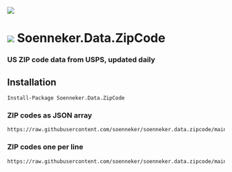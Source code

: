 [![](https://img.shields.io/github/actions/workflow/status/soenneker/soenneker.data.zipcode/publish.yml?style=for-the-badge)](https://github.com/soenneker/soenneker.data.zipcode/actions/workflows/publish.yml)

# ![](https://user-images.githubusercontent.com/4441470/224455560-91ed3ee7-f510-4041-a8d2-3fc093025112.png) Soenneker.Data.ZipCode
### US ZIP code data from USPS, updated daily

## Installation

```
Install-Package Soenneker.Data.ZipCode
```

### ZIP codes as JSON array
```
https://raw.githubusercontent.com/soenneker/soenneker.data.zipcode/main/ZipCodes.txt
```

### ZIP codes one per line
```
https://raw.githubusercontent.com/soenneker/soenneker.data.zipcode/main/ZipCodes.txt
```